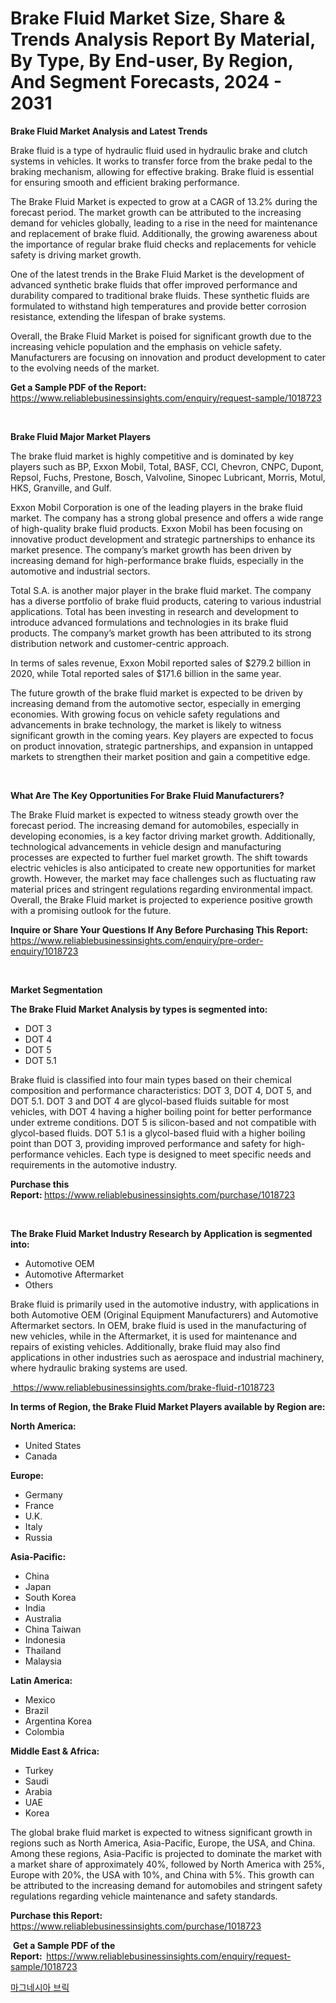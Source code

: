 <p><h1>Brake Fluid Market Size, Share & Trends Analysis Report By Material, By Type, By End-user, By Region, And Segment Forecasts, 2024 - 2031</h1></p><p><strong>Brake Fluid Market Analysis and Latest Trends</strong></p>
<p><p>Brake fluid is a type of hydraulic fluid used in hydraulic brake and clutch systems in vehicles. It works to transfer force from the brake pedal to the braking mechanism, allowing for effective braking. Brake fluid is essential for ensuring smooth and efficient braking performance.</p><p>The Brake Fluid Market is expected to grow at a CAGR of 13.2% during the forecast period. The market growth can be attributed to the increasing demand for vehicles globally, leading to a rise in the need for maintenance and replacement of brake fluid. Additionally, the growing awareness about the importance of regular brake fluid checks and replacements for vehicle safety is driving market growth.</p><p>One of the latest trends in the Brake Fluid Market is the development of advanced synthetic brake fluids that offer improved performance and durability compared to traditional brake fluids. These synthetic fluids are formulated to withstand high temperatures and provide better corrosion resistance, extending the lifespan of brake systems.</p><p>Overall, the Brake Fluid Market is poised for significant growth due to the increasing vehicle population and the emphasis on vehicle safety. Manufacturers are focusing on innovation and product development to cater to the evolving needs of the market.</p></p>
<p><strong>Get a Sample PDF of the Report:&nbsp;</strong> <a href="https://www.reliablebusinessinsights.com/enquiry/request-sample/1018723">https://www.reliablebusinessinsights.com/enquiry/request-sample/1018723</a></p>
<p>&nbsp;</p>
<p><strong>Brake Fluid Major Market Players</strong></p>
<p><p>The brake fluid market is highly competitive and is dominated by key players such as BP, Exxon Mobil, Total, BASF, CCI, Chevron, CNPC, Dupont, Repsol, Fuchs, Prestone, Bosch, Valvoline, Sinopec Lubricant, Morris, Motul, HKS, Granville, and Gulf.</p><p>Exxon Mobil Corporation is one of the leading players in the brake fluid market. The company has a strong global presence and offers a wide range of high-quality brake fluid products. Exxon Mobil has been focusing on innovative product development and strategic partnerships to enhance its market presence. The company’s market growth has been driven by increasing demand for high-performance brake fluids, especially in the automotive and industrial sectors.</p><p>Total S.A. is another major player in the brake fluid market. The company has a diverse portfolio of brake fluid products, catering to various industrial applications. Total has been investing in research and development to introduce advanced formulations and technologies in its brake fluid products. The company’s market growth has been attributed to its strong distribution network and customer-centric approach.</p><p>In terms of sales revenue, Exxon Mobil reported sales of $279.2 billion in 2020, while Total reported sales of $171.6 billion in the same year.</p><p>The future growth of the brake fluid market is expected to be driven by increasing demand from the automotive sector, especially in emerging economies. With growing focus on vehicle safety regulations and advancements in brake technology, the market is likely to witness significant growth in the coming years. Key players are expected to focus on product innovation, strategic partnerships, and expansion in untapped markets to strengthen their market position and gain a competitive edge.</p></p>
<p>&nbsp;</p>
<p><strong>What Are The Key Opportunities For Brake Fluid Manufacturers?</strong></p>
<p><p>The Brake Fluid market is expected to witness steady growth over the forecast period. The increasing demand for automobiles, especially in developing economies, is a key factor driving market growth. Additionally, technological advancements in vehicle design and manufacturing processes are expected to further fuel market growth. The shift towards electric vehicles is also anticipated to create new opportunities for market growth. However, the market may face challenges such as fluctuating raw material prices and stringent regulations regarding environmental impact. Overall, the Brake Fluid market is projected to experience positive growth with a promising outlook for the future.</p></p>
<p><strong>Inquire or Share Your Questions If Any Before Purchasing This Report:</strong> <a href="https://www.reliablebusinessinsights.com/enquiry/pre-order-enquiry/1018723">https://www.reliablebusinessinsights.com/enquiry/pre-order-enquiry/1018723</a></p>
<p>&nbsp;</p>
<p><strong>Market Segmentation</strong></p>
<p><strong>The Brake Fluid Market Analysis by types is segmented into:</strong></p>
<p><ul><li>DOT 3</li><li>DOT 4</li><li>DOT 5</li><li>DOT 5.1</li></ul></p>
<p><p>Brake fluid is classified into four main types based on their chemical composition and performance characteristics: DOT 3, DOT 4, DOT 5, and DOT 5.1. DOT 3 and DOT 4 are glycol-based fluids suitable for most vehicles, with DOT 4 having a higher boiling point for better performance under extreme conditions. DOT 5 is silicon-based and not compatible with glycol-based fluids. DOT 5.1 is a glycol-based fluid with a higher boiling point than DOT 3, providing improved performance and safety for high-performance vehicles. Each type is designed to meet specific needs and requirements in the automotive industry.</p></p>
<p><strong>Purchase this Report:&nbsp;</strong><a href="https://www.reliablebusinessinsights.com/purchase/1018723">https://www.reliablebusinessinsights.com/purchase/1018723</a></p>
<p>&nbsp;</p>
<p><strong>The Brake Fluid Market Industry Research by Application is segmented into:</strong></p>
<p><ul><li>Automotive OEM</li><li>Automotive Aftermarket</li><li>Others</li></ul></p>
<p><p>Brake fluid is primarily used in the automotive industry, with applications in both Automotive OEM (Original Equipment Manufacturers) and Automotive Aftermarket sectors. In OEM, brake fluid is used in the manufacturing of new vehicles, while in the Aftermarket, it is used for maintenance and repairs of existing vehicles. Additionally, brake fluid may also find applications in other industries such as aerospace and industrial machinery, where hydraulic braking systems are used.</p></p>
<p><a href="https://www.reliablebusinessinsights.com/brake-fluid-r1018723">&nbsp;https://www.reliablebusinessinsights.com/brake-fluid-r1018723</a></p>
<p><strong>In terms of Region, the Brake Fluid Market Players available by Region are:</strong></p>
<p>
    <p> <strong> North America: </strong>
        <ul>
            <li>United States</li>
            <li>Canada</li>
        </ul>
        </p> 
    <p> <strong> Europe: </strong>
        <ul>
            <li>Germany</li>
            <li>France</li>
            <li>U.K.</li>
            <li>Italy</li>
            <li>Russia</li>
        </ul>
        </p> 
    <p> <strong> Asia-Pacific: </strong>
        <ul>
            <li>China</li>
            <li>Japan</li>
            <li>South Korea</li>
            <li>India</li>
            <li>Australia</li>
            <li>China Taiwan</li>
            <li>Indonesia</li>
            <li>Thailand</li>
            <li>Malaysia</li>
        </ul>
        </p> 
    <p> <strong> Latin America: </strong>
        <ul>
            <li>Mexico</li>
            <li>Brazil</li>
            <li>Argentina Korea</li>
            <li>Colombia</li>
        </ul>
        </p> 
    <p> <strong> Middle East & Africa: </strong>
        <ul>
            <li>Turkey</li>
            <li>Saudi</li>
            <li>Arabia</li>
            <li>UAE</li>
            <li>Korea</li>
        </ul>
    </p>
    </p>
<p><p>The global brake fluid market is expected to witness significant growth in regions such as North America, Asia-Pacific, Europe, the USA, and China. Among these regions, Asia-Pacific is projected to dominate the market with a market share of approximately 40%, followed by North America with 25%, Europe with 20%, the USA with 10%, and China with 5%. This growth can be attributed to the increasing demand for automobiles and stringent safety regulations regarding vehicle maintenance and safety standards.</p></p>
<p><strong>Purchase this Report: </strong><a href="https://www.reliablebusinessinsights.com/purchase/1018723">https://www.reliablebusinessinsights.com/purchase/1018723</a></p>
<p>&nbsp;<strong>Get a Sample PDF of the Report:&nbsp;&nbsp;</strong><a href="https://www.reliablebusinessinsights.com/enquiry/request-sample/1018723">https://www.reliablebusinessinsights.com/enquiry/request-sample/1018723</a></p>
<p><strong></strong></p>
<p><p><a href="https://github.com/vskv4779xr1/Market-Research-Report-List-3/blob/main/537283042019.md">마그네시아 브릭</a></p></p>